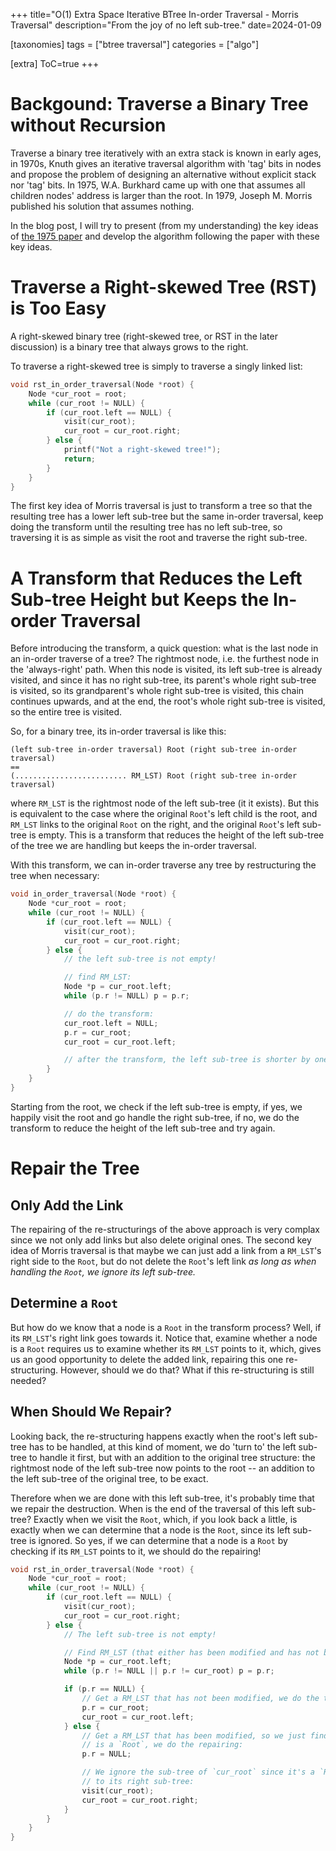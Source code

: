 +++
title="O(1) Extra Space Iterative BTree In-order Traversal - Morris Traversal"
description="From the joy of no left sub-tree."
date=2024-01-09

[taxonomies]
tags = ["btree traversal"]
categories = ["algo"]

[extra]
ToC=true
+++

# Backgound: Traverse a Binary Tree without Recursion

Traverse a binary tree iteratively with an extra stack is known in early ages, in
1970s, Knuth gives an iterative traversal algorithm with 'tag' bits in nodes and
propose the problem of designing an alternative without explicit stack nor 'tag'
bits. In 1975, W.A. Burkhard came up with one that assumes all children nodes' address
is larger than the root. In 1979, Joseph M. Morris published his solution that
assumes nothing.

In the blog post, I will try to present (from my understanding) the key ideas of
[the 1975 paper](https://doi.org/10.1016/0020-0190(79)90068-1) and develop the algorithm following the paper with these key
ideas.

# Traverse a Right-skewed Tree (RST) is Too Easy

A right-skewed binary tree (right-skewed tree, or RST in the later discussion) is
a binary tree that always grows to the right.

To traverse a right-skewed tree is simply to traverse a singly linked list:

```c
void rst_in_order_traversal(Node *root) {
    Node *cur_root = root;
    while (cur_root != NULL) {
        if (cur_root.left == NULL) {
            visit(cur_root);
            cur_root = cur_root.right;
        } else {
            printf("Not a right-skewed tree!");
            return;
        }
    }
}
```

The first key idea of Morris traversal is just to transform a tree so that the
resulting tree has a lower left sub-tree but the same in-order traversal, keep
doing the transform until the resulting tree has no left sub-tree, so traversing
it is as simple as visit the root and traverse the right sub-tree.

# A Transform that Reduces the Left Sub-tree Height but Keeps the In-order Traversal

Before introducing the transform, a quick question: what is the last node in an
in-order traverse of a tree? The rightmost node, i.e. the furthest node in the
'always-right' path. When this node is visited, its left sub-tree is already visited,
and since it has no right sub-tree, its parent's whole right sub-tree is visited,
so its grandparent's whole right sub-tree is visited, this chain continues upwards,
and at the end, the root's whole right sub-tree is visited, so the entire tree is
visited.

So, for a binary tree, its in-order traversal is like this:

```
(left sub-tree in-order traversal) Root (right sub-tree in-order traversal)
==
(......................... RM_LST) Root (right sub-tree in-order traversal)
```

where `RM_LST` is the rightmost node of the left sub-tree (it it exists). But this is
equivalent to the case where the original `Root`'s left child is the root, and `RM_LST`
links to the original `Root` on the right, and the original `Root`'s left sub-tree is
empty. This is a transform that reduces the height of the left sub-tree of the tree we
are handling but keeps the in-order traversal.

With this transform, we can in-order traverse any tree by restructuring the tree when
necessary:

```c
void in_order_traversal(Node *root) {
    Node *cur_root = root;
    while (cur_root != NULL) {
        if (cur_root.left == NULL) {
            visit(cur_root);
            cur_root = cur_root.right;
        } else {
            // the left sub-tree is not empty!

            // find RM_LST:
            Node *p = cur_root.left;
            while (p.r != NULL) p = p.r;

            // do the transform:
            cur_root.left = NULL;
            p.r = cur_root;
            cur_root = cur_root.left;

            // after the transform, the left sub-tree is shorter by one level
        }
    }
}
```

Starting from the root, we check if the left sub-tree is empty, if yes, we happily visit
the root and go handle the right sub-tree, if no, we do the transform to reduce the height
of the left sub-tree and try again.

# Repair the Tree

## Only Add the Link

The repairing of the re-structurings of the above approach is very complax since we not
only add links but also delete original ones. The second key idea of Morris traversal is
that maybe we can just add a link from a `RM_LST`'s right side to the `Root`, but do not
delete the `Root`'s left link *as long as when handling the `Root`, we ignore its left sub-tree.*

## Determine a `Root`

But how do we know that a node is a `Root` in the transform process? Well, if its `RM_LST`'s
right link goes towards it. Notice that, examine whether a node is a `Root` requires us
to examine whether its `RM_LST` points to it, which, gives us an good opportunity to delete
the added link, repairing this one re-structuring. However, should we do that? What if
this re-structuring is still needed?

## When Should We Repair?

Looking back, the re-structuring happens exactly when the root's left sub-tree has to be
handled, at this kind of moment, we do 'turn to' the left sub-tree to handle it first, but
with an addition to the original tree structure: the rightmost node of the left sub-tree
now points to the root -- an addition to the left sub-tree of the original tree, to be exact.

Therefore when we are done with this left sub-tree, it's probably time that we repair the
destruction. When is the end of the traversal of this left sub-tree? Exactly when we
visit the `Root`, which, if you look back a little, is exactly when we can determine that a
node is the `Root`, since its left sub-tree is ignored. So yes, if we can determine that
a node is a `Root` by checking if its `RM_LST` points to it, we should do the repairing!

```c
void rst_in_order_traversal(Node *root) {
    Node *cur_root = root;
    while (cur_root != NULL) {
        if (cur_root.left == NULL) {
            visit(cur_root);
            cur_root = cur_root.right;
        } else {
            // The left sub-tree is not empty!

            // Find RM_LST (that either has been modified and has not been modified):
            Node *p = cur_root.left;
            while (p.r != NULL || p.r != cur_root) p = p.r;

            if (p.r == NULL) {
                // Get a RM_LST that has not been modified, we do the transform:
                p.r = cur_root;
                cur_root = cur_root.left;
            } else {
                // Get a RM_LST that has been modified, so we just find that `cur_root`
                // is a `Root`, we do the repairing:
                p.r = NULL;

                // We ignore the sub-tree of `cur_root` since it's a `Root`, and turns
                // to its right sub-tree:
                visit(cur_root);
                cur_root = cur_root.right;
            }
        }
    }
}
```
